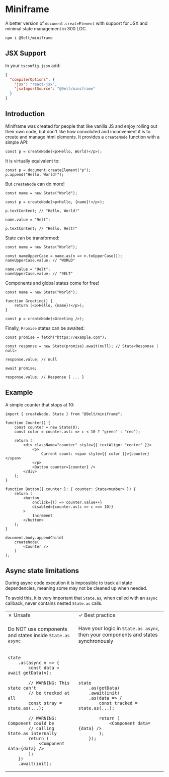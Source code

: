 # Miniframe

A better version of `document.createElement` with support for JSX and minimal state
management in 300 LOC.

```
npm i @9elt/miniframe
```

## JSX Support

In your `tsconfig.json` add:

```json
{
  "compilerOptions": {
    "jsx": "react-jsx",
    "jsxImportSource": "@9elt/miniframe"
  }
}
```

## Introduction

Miniframe was created for people that like vanilla JS and enjoy rolling out their own code,
but don't like how convoluted and inconvenient it is to create and manage html elements. It
provides a `createNode` function with a simple API:

```tsx
const p = createNode(<p>Hello, World!</p>);
```

It is virtually equivalent to:

```tsx
const p = document.createElement("p");
p.append("Hello, World!");
```

But `createNode` can do more!

```tsx
const name = new State("World");

const p = createNode(<p>Hello, {name}!</p>);

p.textContent; // "Hello, World!"

name.value = "9elt";

p.textContent; // "Hello, 9elt!"
```

State can be transformed:

```tsx
const name = new State("World");

const nameUpperCase = name.as(n => n.toUpperCase());
nameUpperCase.value; // "WORLD"

name.value = "9elt";
nameUpperCase.value; // "9ELT"
```

Components and global states come for free!

```tsx
const name = new State("World");

function Greeting() {
    return (<p>Hello, {name}!</p>);
}

const p = createNode(<Greeting />);
```

Finally, `Promise` states can be awaited:

```tsx
const promise = fetch("https://example.com");

const response = new State(promise).await(null); // State<Response | null>

response.value; // null

await promise;

response.value; // Response { ... }
```

## Example

A simple counter that stops at 10:

```tsx
import { createNode, State } from "@9elt/miniframe";

function Counter() {
    const counter = new State(0);
    const color = counter.as(c => c < 10 ? "green" : "red");

    return (
        <div className="counter" style={{ textAlign: "center" }}>
            <p>
                Current count: <span style={{ color }}>{counter}</span>
            </p>
            <Button counter={counter} />
        </div>
    );
}

function Button({ counter }: { counter: State<number> }) {
    return (
        <button
            onclick={() => counter.value++}
            disabled={counter.as(c => c === 10)}
        >
            Increment
        </button>
    );
}

document.body.appendChild(
    createNode(
        <Counter />
    )
);
```

## Async state limitations

During async code execution it is impossible to track all state dependencies,
meaning some may not be cleaned up when needed.

To avoid this, it is very important that `State.as`, when called with an `async`
callback, never contains nested `State.as` calls.

<table>
<tr><td>✗ Unsafe</td><td>✓ Best practice</td></tr>
<tr></tr>

<tr>
<td>

Do NOT use components and states inside `State.as async`

</td>
<td>

Have your logic in `State.as async`, then your components and states
synchronously

</td>
</tr>

<tr>
<td>

```tsx
state
    .as(async v => {
        const data = await getData(v);

        // WARNING: This state can't
        // be tracked at all
        const stray = state.as(...);

        // WARNING: Component could be
        // calling State.as internally
        return (
            <Component data={data} />
        );
    })
    .await(init);
```

</td>
<td>

```tsx
state
    .as(getData)
    .await(init)
    .as(data => {
        const tracked = state.as(...);

        return (
            <Component data={data} />
        );
    });
```

</td>
</tr>
</table>
